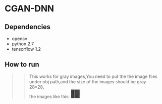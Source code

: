 # CGAN-DNN
## Dependencies
* opencv
* python 2.7
* tensorflow 1.2
## How to run
>>This works for gray images,You need to put the the image flies under obj path,and the size of the images should be gray 28*28, \
the images like this:
![label image](https://raw.githubusercontent.com/Daonancai/CGAN-DNN/master/PycharmProjects/CGAN/y.png)
